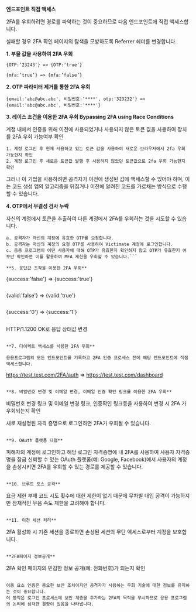 **엔드포인트 직접 액세스**

2FA를 우회하려면 경로를 파악하는 것이 중요하므로 다음 엔드포인트에 직접 액세스합니다. 

실패할 경우 2FA 확인 페이지의 탐색을 모방하도록 Referrer 헤더를 변경합니다.

**1. 부울 값을 사용하여 2FA 우회**
```
{OTP:’23243′} => {OTP:’true’}
```
```
{mfa:’true’} => {mfa:’false’}
```

**2. OTP 파라미터 제거를 통한 2FA 우회**
```
{email:'abc@abc.abc', 비밀번호:'****', otp:'323232'} => {email:'abc@abc.abc', 비밀번호:'****'}
```

**3. 레이스 조건을 이용한 2FA 우회 Bypassing 2FA using Race Conditions** 

계정 내에서 인증을 위해 이전에 사용되었거나 사용되지 않은 토큰 값을 사용하여 장치를 2FA 우회 가능여부 확인

```
1. 계정 로그인 후 현재 사용하고 있는 토큰 값을 사용하여 새로운 브라우저에서 2fa 우회 가능한지 확인
2. 계정 로그인 후 새로운 토큰값 발행 후 사용하지 않았던 토큰값으로 2fa 우회 가능한지 확인
```

그러나 이 기법을 사용하려면 공격자가 이전에 생성된 값에 액세스할 수 있어야 하며, 이는 코드 생성 앱의 알고리즘을 뒤집거나 이전에 알려진 코드를 가로채는 방식으로 수행할 수 있습니다.

**4. OTP에서 무결성 검사 누락**

자신의 계정에서 토큰을 추출하여 다른 계정에서 2FA를 우회하는 것을 시도할 수 있습니다.

```
a. 공격자가 자신의 계정에 유효한 OTP를 요청합니다.
b. 공격자는 자신의 계정의 요청 OTP를 사용하여 Victimate 계정에 로그인합니다.
c. 응용 프로그램이 어떤 사용자에 대해 OTP가 유효한지 확인하지 않고 OTP가 유효한지 여부만 확인하면 이를 활용하여 MFA 제한을 우회할 수 있습니다.```

**5. 응답값 조작을 이용한 2FA 우회**
```
{success:'false'} => {success:'true'}
```
```
{valid:'false'} => {valid:'true'}
```
```
{success:'0'} => {success:'1'}
```
```
HTTP/1.1200 OK로 응답 상태값 변경
```

**7. 다이렉트 액세스를 사용한 2FA 우회**

응용프로그램의 모든 엔드포인트를 기록하고 2FA 인증 프로세스 전에 해당 엔드포인트에 직접 액세스합니다.

```
https://test.test.com/2FA/auth => https://test.test.com/dashboard
```

**8. 비밀번호 변경 및 이메일 변경, 이메일 인증 확인 링크를 이용한 2FA 우회**
```
비밀번호 변경 링크 및 이메일 변경 링크, 인증확인 링크등을 사용하여 변경 시 2FA 가 우회되는지 확인

새로 재설정된 자격 증명으로 로그인하면 2FA가 우회될 수 있습니다.
```

**9. OAuth 플랫폼 타협**
```
피해자의 계정에 로그인하고 해당 로그인 자격증명에 내 2FA를 사용하여 사용자 자격증명을 잠금
신뢰할 수 있는 OAuth 플랫폼(예: Google, Facebook)에서 사용자의 계정을 손상시키면 2FA를 우회할 수 있는 경로를 제공할 수 있습니다.
```

**10. 브루트 포스 공격**
```
요금 제한 부재
코드 시도 횟수에 대한 제한이 없기 때문에 무차별 대입 공격이 가능하지만 잠재적인 무음 속도 제한을 고려해야 합니다.
```

**11. 이전 세션 처리**
```
2FA 활성화 시 기존 세션을 종료하면 손상된 세션의 무단 액세스로부터 계정을 보호합니다.
```

**2FA페이지 정보공개**
```
2FA 확인 페이지의 민감한 정보 공개(예: 전화번호)가 되는지 확인
```

이중 요소 인증은 중요한 보안 조치이지만 공격자가 사용하는 우회 기술에 대한 정보를 유지하는 것이 중요합니다. 
이 동작은 로그인 프로세스에 보안 계층을 추가하는 2FA의 목적을 무시하므로 응용 프로그램의 논리에 심각한 결함이 있음을 나타냅니다.
